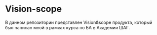 # Vision-scope
В данном репозитории представлен Vision&amp;scope продукта, который был написан мной в рамках курса по БА в Академии ШАГ.
